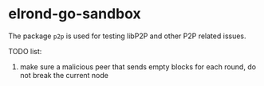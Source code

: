 # elrond-go-sandbox

The package `p2p` is used for testing libP2P and other P2P related issues.

TODO list:
1. make sure a malicious peer that sends empty blocks for each round, do not break the current node 